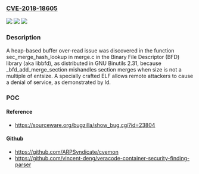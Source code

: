 ### [CVE-2018-18605](https://cve.mitre.org/cgi-bin/cvename.cgi?name=CVE-2018-18605)
![](https://img.shields.io/static/v1?label=Product&message=n%2Fa&color=blue)
![](https://img.shields.io/static/v1?label=Version&message=n%2Fa&color=blue)
![](https://img.shields.io/static/v1?label=Vulnerability&message=n%2Fa&color=brighgreen)

### Description

A heap-based buffer over-read issue was discovered in the function sec_merge_hash_lookup in merge.c in the Binary File Descriptor (BFD) library (aka libbfd), as distributed in GNU Binutils 2.31, because _bfd_add_merge_section mishandles section merges when size is not a multiple of entsize. A specially crafted ELF allows remote attackers to cause a denial of service, as demonstrated by ld.

### POC

#### Reference
- https://sourceware.org/bugzilla/show_bug.cgi?id=23804

#### Github
- https://github.com/ARPSyndicate/cvemon
- https://github.com/vincent-deng/veracode-container-security-finding-parser


